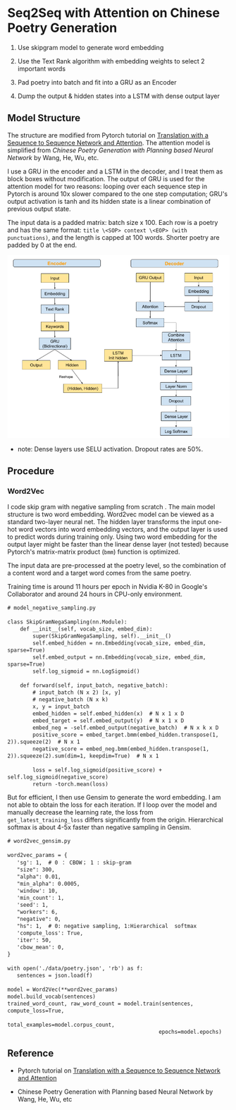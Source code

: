 # Seq2Seq with Attention on Chinese Poetry Generation

1. Use skipgram model to generate word embedding

2. Use the Text Rank algorithm with embedding weights to select 2 important words

3. Pad poetry into batch and fit into a GRU as an Encoder

4. Dump the output & hidden states into a LSTM with dense output layer

## Model Structure 
The structure are modified from Pytorch tutorial on [Translation with a Sequence to Sequence Network and Attention](https://pytorch.org/tutorials/intermediate/seq2seq_translation_tutorial.html#evaluation). The attention model is simplified from _Chinese Poetry Generation with Planning based Neural Network_ by Wang, He, Wu, etc. 

I use a GRU in the encoder and a LSTM in the decoder, and I treat them as block boxes without modification. The output of GRU is used for the attention model for two reasons: looping over each sequence step in Pytorch is around 10x slower compared to the one step computation; GRU's output activation is tanh and its hidden state is a linear combination of previous output state.

The input data is a padded matrix: batch size x 100. Each row is a poetry and has the same format: ```title \<SOP> context \<EOP> (with punctuations)```, and the length is capped at 100 words. Shorter poetry are padded by 0 at the end.  

![Overview](Model.png)

* note: Dense layers use SELU activation. Dropout rates are 50%.


## Procedure

### Word2Vec
I code skip gram with negative sampling from scratch . The main model structure is two word embedding. Word2vec model can be viewed as a standard two-layer neural net. The hidden layer transforms the input one-hot word vectors into word embedding vectors, and the output layer is used to predict words during training only. Using two word embedding for the output layer might be faster than the linear dense layer (not tested) because Pytorch's matrix-matrix product (```bmm```) function is optimized. 

The input data are pre-processed at the poetry level, so the combination of a content word and a target word comes from the same poetry.

Training time is around 11 hours per epoch in Nvidia K-80 in Google's Collaborator and around 24 hours in CPU-only environment. 
 
```angular2html
# model_negative_sampling.py

class SkipGramNegaSampling(nn.Module):
    def __init__(self, vocab_size, embed_dim):
        super(SkipGramNegaSampling, self).__init__()
        self.embed_hidden = nn.Embedding(vocab_size, embed_dim, sparse=True)
        self.embed_output = nn.Embedding(vocab_size, embed_dim, sparse=True)
        self.log_sigmoid = nn.LogSigmoid()

    def forward(self, input_batch, negative_batch):
        # input_batch (N x 2) [x, y]
        # negative_batch (N x k)
        x, y = input_batch
        embed_hidden = self.embed_hidden(x)  # N x 1 x D
        embed_target = self.embed_output(y)  # N x 1 x D
        embed_neg = -self.embed_output(negative_batch)  # N x k x D
        positive_score = embed_target.bmm(embed_hidden.transpose(1, 2)).squeeze(2)  # N x 1
        negative_score = embed_neg.bmm(embed_hidden.transpose(1, 2)).squeeze(2).sum(dim=1, keepdim=True)  # N x 1

        loss = self.log_sigmoid(positive_score) + self.log_sigmoid(negative_score)
        return -torch.mean(loss)
```

 But for efficient, I then use Gensim to generate the word embedding. I am not able to obtain the loss for each iteration. 
 If I loop over the model and manually decrease the learning rate, the loss from ```get_latest_training_loss``` differs significantly from the origin.  Hierarchical softmax is about 4-5x faster than negative sampling in Gensim.
 
 ```angular2html
# word2vec_gensim.py

word2vec_params = {
    'sg': 1,  # 0 ： CBOW； 1 : skip-gram
    "size": 300,
    "alpha": 0.01,
    "min_alpha": 0.0005,
    'window': 10,
    'min_count': 1,
    'seed': 1,
    "workers": 6,
    "negative": 0,
    "hs": 1,  # 0: negative sampling, 1:Hierarchical  softmax
    'compute_loss': True,
    'iter': 50,
    'cbow_mean': 0,
}

with open('./data/poetry.json', 'rb') as f:
    sentences = json.load(f)

model = Word2Vec(**word2vec_params)
model.build_vocab(sentences)
trained_word_count, raw_word_count = model.train(sentences, compute_loss=True,
                                                 total_examples=model.corpus_count,
                                                 epochs=model.epochs)
```
 
 ## Reference
* Pytorch tutorial on [Translation with a Sequence to Sequence Network and Attention](https://pytorch.org/tutorials/intermediate/seq2seq_translation_tutorial.html#evaluation)

* Chinese Poetry Generation with Planning based Neural Network by Wang, He, Wu, etc